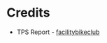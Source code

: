 # Credits

* TPS Report - [facilitybikeclub](http://www.flickr.com/photos/facilitybikeclub/3197419294/lightbox/)

